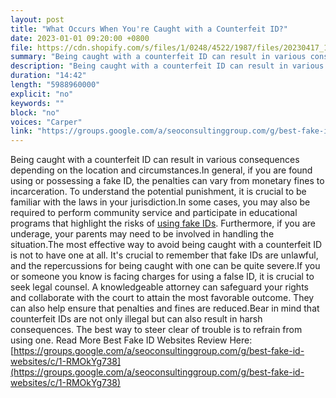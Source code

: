 ```yaml
---
layout: post
title: "What Occurs When You're Caught with a Counterfeit ID?"
date: 2023-01-01 09:20:00 +0800
file: https://cdn.shopify.com/s/files/1/0248/4522/1987/files/20230417_1.mp3?v=1681697920
summary: "Being caught with a counterfeit ID can result in various consequences depending on the location and circumstances.In general, if you are found using or possessing a fake ID, the penalties can vary from monetary fines to incarceration. To understand the potential punishment, it is crucial to be familiar with the laws in your jurisdiction.In some cases, you may also be required to perform community service and participate in educational programs that highlight the risks of using fake IDs. Furthermore, if you are underage, your parents may need to be involved in handling the situation.The most effective way to avoid being caught with a counterfeit ID is not to have one at all. It's crucial to remember that fake IDs are unlawful, and the repercussions for being caught with one can be quite severe.If you or someone you know is facing charges for using a false ID, it is crucial to seek legal counsel. A knowledgeable attorney can safeguard your rights and collaborate with the court to attain the most favorable outcome. They can also help ensure that penalties and fines are reduced.Bear in mind that counterfeit IDs are not only illegal but can also result in harsh consequences. The best way to steer clear of trouble is to refrain from using one."
description: "Being caught with a counterfeit ID can result in various consequences depending on the location and circumstances.In general, if you are found using or possessing a fake ID, the penalties can vary from monetary fines to incarceration. To understand the potential punishment, it is crucial to be familiar with the laws in your jurisdiction.In some cases, you may also be required to perform community service and participate in educational programs that highlight the risks of <a href='https://groups.google.com/a/seoconsultinggroup.com/g/best-fake-id-websites/c/1-RMOkYg738'>using fake IDs</a>. Furthermore, if you are underage, your parents may need to be involved in handling the situation.The most effective way to avoid being caught with a counterfeit ID is not to have one at all. It's crucial to remember that fake IDs are unlawful, and the repercussions for being caught with one can be quite severe.If you or someone you know is facing charges for using a false ID, it is crucial to seek legal counsel. A knowledgeable attorney can safeguard your rights and collaborate with the court to attain the most favorable outcome. They can also help ensure that penalties and fines are reduced.Bear in mind that counterfeit IDs are not only illegal but can also result in harsh consequences. The best way to steer clear of trouble is to refrain from using one.Read More Best Fake ID Websites Review Here:<a href='https://groups.google.com/a/seoconsultinggroup.com/g/best-fake-id-websites/c/1-RMOkYg738'>https://groups.google.com/a/seoconsultinggroup.com/g/best-fake-id-websites/c/1-RMOkYg738</a> "
duration: "14:42"
length: "5988960000"
explicit: "no"
keywords: ""
block: "no"
voices: "Carper"
link: "https://groups.google.com/a/seoconsultinggroup.com/g/best-fake-id-websites/c/1-RMOkYg738"
---
```


Being caught with a counterfeit ID can result in various consequences depending on the location and circumstances.In general, if you are found using or possessing a fake ID, the penalties can vary from monetary fines to incarceration. To understand the potential punishment, it is crucial to be familiar with the laws in your jurisdiction.In some cases, you may also be required to perform community service and participate in educational programs that highlight the risks of [using fake IDs](https://groups.google.com/a/seoconsultinggroup.com/g/best-fake-id-websites/c/1-RMOkYg738). Furthermore, if you are underage, your parents may need to be involved in handling the situation.The most effective way to avoid being caught with a counterfeit ID is not to have one at all. It's crucial to remember that fake IDs are unlawful, and the repercussions for being caught with one can be quite severe.If you or someone you know is facing charges for using a false ID, it is crucial to seek legal counsel. A knowledgeable attorney can safeguard your rights and collaborate with the court to attain the most favorable outcome. They can also help ensure that penalties and fines are reduced.Bear in mind that counterfeit IDs are not only illegal but can also result in harsh consequences. The best way to steer clear of trouble is to refrain from using one. Read More Best Fake ID Websites Review Here:[https://groups.google.com/a/seoconsultinggroup.com/g/best-fake-id-websites/c/1-RMOkYg738](https://groups.google.com/a/seoconsultinggroup.com/g/best-fake-id-websites/c/1-RMOkYg738)
